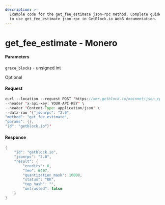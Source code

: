 ```yaml
---
description: >-
  Example code for the get_fee_estimate json-rpc method. Сomplete guide on how
  to use get_fee_estimate json-rpc in GetBlock.io Web3 documentation.
---
```


# get\_fee\_estimate - Monero

#### Parameters

`grace_blocks` - unsigned int

Optional

#### Request

```java
curl --location --request POST 'https://xmr.getblock.io/mainnet/json_rpc' \ 
--header 'x-api-key: YOUR-API-KEY' \ 
--header 'Content-Type: application/json' \ 
--data-raw '{"jsonrpc": "2.0",
"method": "get_fee_estimate",
"params": {},
"id": "getblock.io"}'
```

#### Response

```java
{
    "id": "getblock.io",
    "jsonrpc": "2.0",
    "result": {
        "credits": 0,
        "fee": 6407,
        "quantization_mask": 10000,
        "status": "OK",
        "top_hash": "",
        "untrusted": false
    }
}
```
